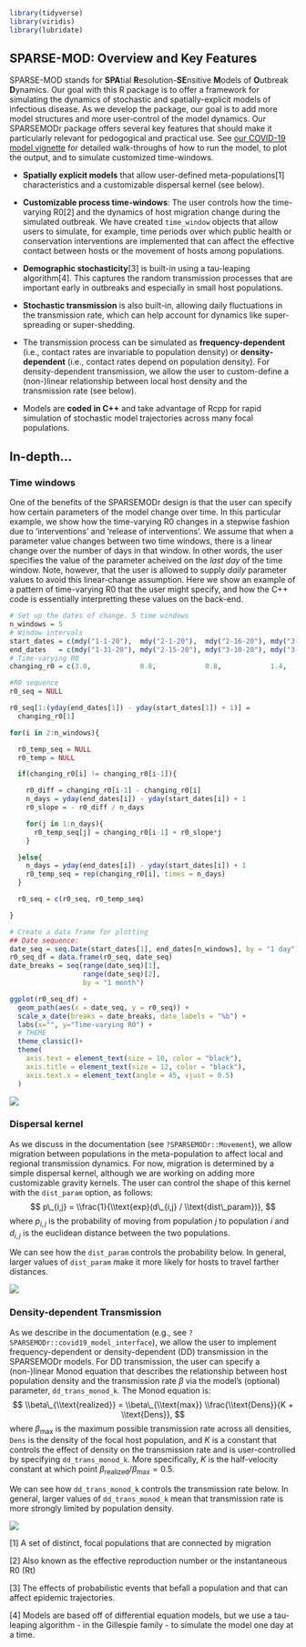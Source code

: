 ``` r
library(tidyverse)
library(viridis)
library(lubridate)
```

SPARSE-MOD: Overview and Key Features
-------------------------------------

SPARSE-MOD stands for **SPA**tial **R**esolution-**SE**nsitive
**M**odels of **O**utbreak **D**ynamics. Our goal with this R package is
to offer a framework for simulating the dynamics of stochastic and
spatially-explicit models of infectious disease. As we develop the
package, our goal is to add more model structures and more user-control
of the model dynamics. Our SPARSEMODr package offers several key features
that should make it particularly relevant for pedogogical and practical
use. See [our COVID-19 model vignette](https://sparsemod.nau.edu/rpkg/covid19)
for detailed walk-throughs of how to run the model, to plot the output, and to
simulate customized time-windows.

-   **Spatially explicit models** that allow user-defined
    meta-populations[1] characteristics and a customizable dispersal
    kernel (see below).

-   **Customizable process time-windows**: The user controls how the
    time-varying R0[2] and the dynamics of host migration change during
    the simulated outbreak. We have created `time_window` objects that
    allow users to simulate, for example, time periods over which public
    health or conservation interventions are implemented that can affect
    the effective contact between hosts or the movement of hosts among
    populations.

-   **Demographic stochasticity**[3] is built-in using a tau-leaping
    algorithm[4]. This captures the random transmission processes that
    are important early in outbreaks and especially in small host
    populations.

-   **Stochastic transmission** is also built-in, allowing daily
    fluctuations in the transmission rate, which can help account for
    dynamics like super-spreading or super-shedding.

-   The transmission process can be simulated as **frequency-dependent**
    (i.e., contact rates are invariable to population density) or
    **density-dependent** (i.e., contact rates depend on population
    density). For density-dependent transmission, we allow the user to
    custom-define a (non-)linear relationship between local host density
    and the transmission rate (see below).

-   Models are **coded in C++** and take advantage of Rcpp for rapid
    simulation of stochastic model trajectories across many focal
    populations.

In-depth…
---------

### Time windows

One of the benefits of the SPARSEMODr design is that the user can specify
how certain parameters of the model change over time. In this particular
example, we show how the time-varying R0 changes in a stepwise fashion
due to ‘interventions’ and ‘release of interventions’. We assume that
when a parameter value changes between two time windows, there is a
linear change over the number of days in that window. In other words,
the user specifies the value of the parameter acheived on the *last day*
of the time window. Note, however, that the user is allowed to supply
*daily* parameter values to avoid this linear-change assumption. Here we
show an example of a pattern of time-varying R0 that the user might
specify, and how the C++ code is essentially interpretting these values
on the back-end.

``` r
# Set up the dates of change. 5 time windows
n_windows = 5
# Window intervals
start_dates = c(mdy("1-1-20"),  mdy("2-1-20"),  mdy("2-16-20"), mdy("3-11-20"), mdy("3-22-20"))
end_dates   = c(mdy("1-31-20"), mdy("2-15-20"), mdy("3-10-20"), mdy("3-21-20"), mdy("5-1-20"))
# Time-varying R0
changing_r0 = c(3.0,            0.8,            0.8,            1.4,            1.4)

#R0 sequence
r0_seq = NULL

r0_seq[1:(yday(end_dates[1]) - yday(start_dates[1]) + 1)] =
  changing_r0[1]

for(i in 2:n_windows){

  r0_temp_seq = NULL
  r0_temp = NULL

  if(changing_r0[i] != changing_r0[i-1]){

    r0_diff = changing_r0[i-1] - changing_r0[i]
    n_days = yday(end_dates[i]) - yday(start_dates[i]) + 1
    r0_slope = - r0_diff / n_days

    for(j in 1:n_days){
      r0_temp_seq[j] = changing_r0[i-1] + r0_slope*j
    }

  }else{
    n_days = yday(end_dates[i]) - yday(start_dates[i]) + 1
    r0_temp_seq = rep(changing_r0[i], times = n_days)
  }

  r0_seq = c(r0_seq, r0_temp_seq)

}

# Create a data frame for plotting
## Date sequence:
date_seq = seq.Date(start_dates[1], end_dates[n_windows], by = "1 day")
r0_seq_df = data.frame(r0_seq, date_seq)
date_breaks = seq(range(date_seq)[1],
                  range(date_seq)[2],
                  by = "1 month")

ggplot(r0_seq_df) +
  geom_path(aes(x = date_seq, y = r0_seq)) +
  scale_x_date(breaks = date_breaks, date_labels = "%b") +
  labs(x="", y="Time-varying R0") +
  # THEME
  theme_classic()+
  theme(
    axis.text = element_text(size = 10, color = "black"),
    axis.title = element_text(size = 12, color = "black"),
    axis.text.x = element_text(angle = 45, vjust = 0.5)
  )
```

![](man/figures/unnamed-chunk-2-1.png)

### Dispersal kernel

As we discuss in the documentation (see `?SPARSEMODr::Movement`), we
allow migration between populations in the meta-population to affect
local and regional transmission dynamics. For now, migration is
determined by a simple dispersal kernel, although we are working on
adding more customizable gravity kernels. The user can control the shape
of this kernel with the `dist_param` option, as follows:
$$ p\_{i,j} = \\frac{1}{\\text{exp}(d\_{i,j} / \\text{dist\_param})}, $$
where *p*<sub>*i*, *j*</sub> is the probability of moving from
population *j* to population *i* and *d*<sub>*i*, *j*</sub> is the
euclidean distance between the two populations.

We can see how the `dist_param` controls the probability below. In
general, larger values of `dist_param` make it more likely for hosts to
travel farther distances.

![](man/figures/unnamed-chunk-3-1.png)

### Density-dependent Transmission

As we describe in the documentation (e.g., see
`?SPARSEMODr::covid19_model_interface`), we allow the user to implement
frequency-dependent or density-dependent (DD) transmission in the
SPARSEMODr models. For DD transmission, the user can specify a
(non-)linear Monod equation that describes the relationship between host
population density and the transmission rate *β* via the model’s
(optional) parameter, `dd_trans_monod_k`. The Monod equation is:
$$ \\beta\_{\\text{realized}} = \\beta\_{\\text{max}} \\frac{\\text{Dens}}{K + \\text{Dens}}, $$
where *β*<sub>max</sub> is the maximum possible transmission rate across
all densities, `Dens` is the density of the focal host population, and
*K* is a constant that controls the effect of density on the
transmission rate and is user-controlled by specifying
`dd_trans_monod_k`. More specifically, *K* is the half-velocity constant
at which point *β*<sub>realized</sub>/*β*<sub>max</sub> = 0.5.

We can see how `dd_trans_monod_k` controls the transmission rate below.
In general, larger values of `dd_trans_monod_k` mean that transmission
rate is more strongly limited by population density.

![](man/figures/unnamed-chunk-4-1.png)

[1] A set of distinct, focal populations that are connected by migration

[2] Also known as the effective reproduction number or the instantaneous
R0 (Rt)

[3] The effects of probabilistic events that befall a population and
that can affect epidemic trajectories.

[4] Models are based off of differential equation models, but we use a
tau-leaping algorithm - in the Gillespie family - to simulate the model
one day at a time.
